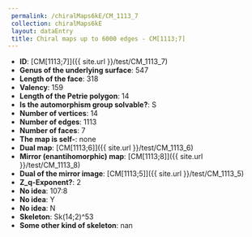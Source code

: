 ```yaml
--- 
 permalink: /chiralMaps6kE/CM_1113_7 
 collection: chiralMaps6kE
 layout: dataEntry
 title: Chiral maps up to 6000 edges - CM[1113;7]
---
```


- **ID**: [CM[1113;7]]({{ site.url }}/test/CM_1113_7)
- **Genus of the underlying surface**: 547
- **Length of the face**: 318
- **Valency**: 159
- **Length of the Petrie polygon**: 14
- **Is the automorphism group solvable?**: S
- **Number of vertices**: 14
- **Number of edges**: 1113
- **Number of faces**: 7
- **The map is self-**: none
- **Dual map**: [CM[1113;6]]({{ site.url }}/test/CM_1113_6)
- **Mirror (enantihomorphic) map**: [CM[1113;8]]({{ site.url }}/test/CM_1113_8)
- **Dual of the mirror image**: [CM[1113;5]]({{ site.url }}/test/CM_1113_5)
- **Z_q-Exponent?**: 2
- **No idea**:  107:8
- **No idea**: Y
- **No idea**: N
- **Skeleton**: Sk(14;2)^53
- **Some other kind of skeleton**: nan
